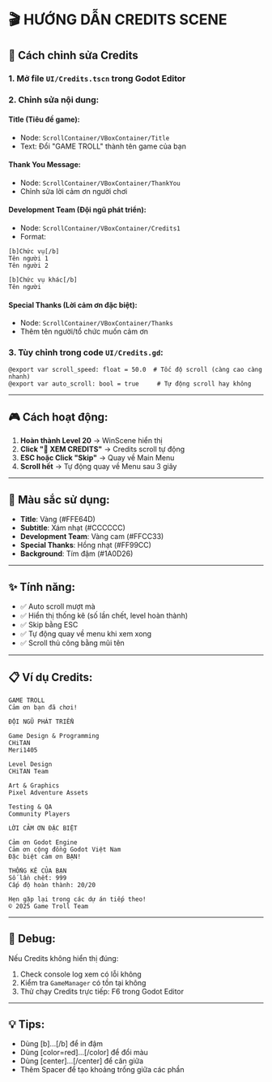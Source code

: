 # 🎬 HƯỚNG DẪN CREDITS SCENE

## 📝 Cách chỉnh sửa Credits

### 1. Mở file `UI/Credits.tscn` trong Godot Editor

### 2. Chỉnh sửa nội dung:

#### **Title (Tiêu đề game):**
- Node: `ScrollContainer/VBoxContainer/Title`
- Text: Đổi "GAME TROLL" thành tên game của bạn

#### **Thank You Message:**
- Node: `ScrollContainer/VBoxContainer/ThankYou`
- Chỉnh sửa lời cảm ơn người chơi

#### **Development Team (Đội ngũ phát triển):**
- Node: `ScrollContainer/VBoxContainer/Credits1`
- Format:
```
[b]Chức vụ[/b]
Tên người 1
Tên người 2

[b]Chức vụ khác[/b]
Tên người
```

#### **Special Thanks (Lời cảm ơn đặc biệt):**
- Node: `ScrollContainer/VBoxContainer/Thanks`
- Thêm tên người/tổ chức muốn cảm ơn

### 3. Tùy chỉnh trong code `UI/Credits.gd`:

```gdscript
@export var scroll_speed: float = 50.0  # Tốc độ scroll (càng cao càng nhanh)
@export var auto_scroll: bool = true     # Tự động scroll hay không
```

---

## 🎮 Cách hoạt động:

1. **Hoàn thành Level 20** → WinScene hiển thị
2. **Click "📜 XEM CREDITS"** → Credits scroll tự động
3. **ESC hoặc Click "Skip"** → Quay về Main Menu
4. **Scroll hết** → Tự động quay về Menu sau 3 giây

---

## 🎨 Màu sắc sử dụng:

- **Title**: Vàng (#FFE64D)
- **Subtitle**: Xám nhạt (#CCCCCC)
- **Development Team**: Vàng cam (#FFCC33)
- **Special Thanks**: Hồng nhạt (#FF99CC)
- **Background**: Tím đậm (#1A0D26)

---

## ✨ Tính năng:

- ✅ Auto scroll mượt mà
- ✅ Hiển thị thống kê (số lần chết, level hoàn thành)
- ✅ Skip bằng ESC
- ✅ Tự động quay về menu khi xem xong
- ✅ Scroll thủ công bằng mũi tên

---

## 📋 Ví dụ Credits:

```
GAME TROLL
Cảm ơn bạn đã chơi!

ĐỘI NGŨ PHÁT TRIỂN

Game Design & Programming
CHiTAN
Meri1405

Level Design
CHiTAN Team

Art & Graphics
Pixel Adventure Assets

Testing & QA
Community Players

LỜI CẢM ƠN ĐẶC BIỆT

Cảm ơn Godot Engine
Cảm ơn cộng đồng Godot Việt Nam
Đặc biệt cảm ơn BẠN!

THỐNG KÊ CỦA BẠN
Số lần chết: 999
Cấp độ hoàn thành: 20/20

Hẹn gặp lại trong các dự án tiếp theo!
© 2025 Game Troll Team
```

---

## 🔧 Debug:

Nếu Credits không hiển thị đúng:
1. Check console log xem có lỗi không
2. Kiểm tra `GameManager` có tồn tại không
3. Thử chạy Credits trực tiếp: F6 trong Godot Editor

---

## 💡 Tips:

- Dùng [b]...[/b] để in đậm
- Dùng [color=red]...[/color] để đổi màu
- Dùng [center]...[/center] để căn giữa
- Thêm Spacer để tạo khoảng trống giữa các phần
